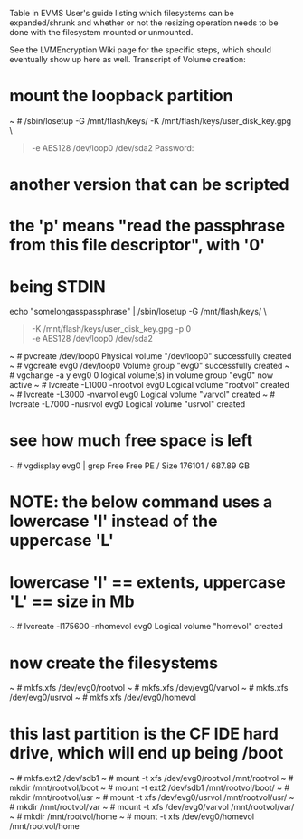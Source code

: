 Table in EVMS User's guide listing which filesystems can be expanded/shrunk and whether or not the resizing operation needs to be done with the filesystem mounted or unmounted.

See the LVMEncryption Wiki page for the specific steps, which should eventually show up here as well. Transcript of Volume creation:
# mount the loopback partition
~ # /sbin/losetup -G /mnt/flash/keys/ -K /mnt/flash/keys/user_disk_key.gpg \
> -e AES128 /dev/loop0 /dev/sda2
Password:

# another version that can be scripted
# the 'p' means "read the passphrase from this file descriptor", with '0'
# being STDIN
echo "somelongasspassphrase" | /sbin/losetup -G /mnt/flash/keys/ \
> -K /mnt/flash/keys/user_disk_key.gpg -p 0 \
> -e AES128 /dev/loop0 /dev/sda2

~ # pvcreate /dev/loop0
  Physical volume "/dev/loop0" successfully created
~ # vgcreate evg0 /dev/loop0
  Volume group "evg0" successfully created
~ # vgchange -a y evg0
  0 logical volume(s) in volume group "evg0" now active
~ # lvcreate -L1000 -nrootvol evg0
  Logical volume "rootvol" created
~ # lvcreate -L3000 -nvarvol evg0
  Logical volume "varvol" created
~ # lvcreate -L7000 -nusrvol evg0
  Logical volume "usrvol" created
# see how much free space is left
~ # vgdisplay evg0 | grep Free
  Free  PE / Size      176101 / 687.89 GB
# NOTE: the below command uses a lowercase 'l' instead of the uppercase 'L'
# lowercase 'l' == extents, uppercase 'L' == size in Mb
~ # lvcreate -l175600 -nhomevol evg0
  Logical volume "homevol" created
# now create the filesystems
~ # mkfs.xfs /dev/evg0/rootvol
~ # mkfs.xfs /dev/evg0/varvol
~ # mkfs.xfs /dev/evg0/usrvol
~ # mkfs.xfs /dev/evg0/homevol
# this last partition is the CF IDE hard drive, which will end up being /boot
~ # mkfs.ext2 /dev/sdb1
~ # mount -t xfs /dev/evg0/rootvol /mnt/rootvol
~ # mkdir /mnt/rootvol/boot
~ # mount -t ext2 /dev/sdb1 /mnt/rootvol/boot/
~ # mkdir /mnt/rootvol/usr
~ # mount -t xfs /dev/evg0/usrvol /mnt/rootvol/usr/
~ # mkdir /mnt/rootvol/var
~ # mount -t xfs /dev/evg0/varvol /mnt/rootvol/var/
~ # mkdir /mnt/rootvol/home
~ # mount -t xfs /dev/evg0/homevol /mnt/rootvol/home
